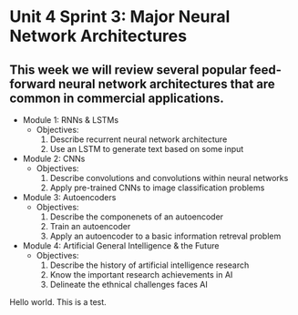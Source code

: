 # Unit 4 Sprint 3: Major Neural Network Architectures

This week we will review several popular feed-forward neural network architectures that are common in commercial applications.
---
* Module 1: RNNs & LSTMs
  - Objectives:
      1. Describe recurrent neural network architecture
      2. Use an LSTM to generate text based on some input
* Module 2: CNNs
  - Objectives:
      1. Describe convolutions and convolutions within neural networks
      2. Apply pre-trained CNNs to image classification problems
* Module 3: Autoencoders
  - Objectives:
      1. Describe the componenets of an autoencoder
      2. Train an autoencoder
      3. Apply an autoencoder to a basic information retreval problem
* Module 4: Artificial General Intelligence & the Future
  - Objectives:
      1. Describe the history of artificial intelligence research
      2. Know the important research achievements in AI
      3. Delineate the ethnical challenges faces AI


Hello world. This is a test.
